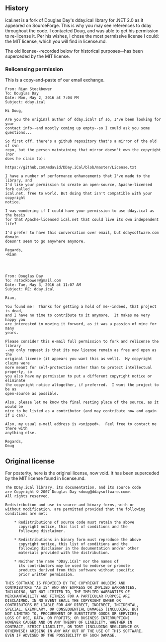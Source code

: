 ## History

ical.net is a fork of Douglas Day's dday.ical library for .NET 2.0 as it appeared on SourceForge. This is why you may see references to dday throughout the code. I contacted Doug, and was able to get his permission to re-license it. Per his wishes, I chose the most permissive license I could: the MIT license, which you will find in license.md.

The old license--recorded below for historical purposes--has been superceded by the MIT license.

### Relicensing permission

This is a copy-and-paste of our email exchange.

```
From: Rian Stockbower
To: Douglas Day
Date: Mon, May 2, 2016 at 7:04 PM
Subject: dday.ical

Hi Doug,

Are you the original author of dday.ical? If so, I've been looking for your
contact info--and mostly coming up empty--so I could ask you some questions...

So first off, there's a github repository that's a mirror of the old sf svn
repo, but the person maintaining that mirror doesn't own the copyright (nor
does he claim to):

https://github.com/mdavid/DDay.iCal/blob/master/License.txt

I have a number of performance enhancements that I've made to the library, and
I'd like your permission to create an open-source, Apache-licensed fork called
ical.net, free to world. But doing that isn't compatible with your copyright
notice.

I was wondering if I could have your permission to use dday.ical as the basis
for that Apache-licensed ical.net that could live its own independent life?

I'd prefer to have this conversation over email, but ddaysoftware.com domain
doesn't seem to go anywhere anymore.

Regards,
-Rian




From: Douglas Day
To: rstockbower@gmail.com
Date: Tue, May 3, 2016 at 11:07 AM
Subject: RE: dday.ical

Rian,

You found me!  Thanks for getting a hold of me--indeed, that project is dead,
and I have no time to contribute to it anymore.  It makes me very happy you
are interested in moving it forward, as it was a passion of mine for many
years.

Please consider this e-mail full permission to fork and relicense the library
--my only request is that its new license remain as free and open as the
original license (it appears you want this as well).  My copyright claims were
more meant for self-protection rather than to protect intellectual property, so
you also have my permission to put a different copyright notice or eliminate
the copyright notice altogether, if preferred.  I want the project to be as
open-source as possible.

Also, please let me know the final resting place of the source, as it would be
nice to be listed as a contributor (and may contribute now and again if I can).

Also, my usual e-mail address is <snipped>.  Feel free to contact me there with
anything else.

Regards,
Doug
```

## Original license

For posterity, here is the original license, now void. It has been superceded by the MIT license found in license.md.

```
The DDay.iCal library, its documentation, and its source code
are Copyright © 2007 Douglas Day <doug@ddaysoftware.com>.
All rights reserved.

Redistribution and use in source and binary forms, with or
without modification, are permitted provided that the following
conditions are met:

    * Redistributions of source code must retain the above
      copyright notice, this list of conditions and the
      following disclaimer.

    * Redistributions in binary form must reproduce the above
      copyright notice, this list of conditions and the
      following disclaimer in the documentation and/or other
      materials provided with the distribution.

    * Neither the name "DDay.iCal" nor the names of
      its contributors may be used to endorse or promote
      products derived from this software without specific
      prior written permission.

THIS SOFTWARE IS PROVIDED BY THE COPYRIGHT HOLDERS AND
CONTRIBUTORS "AS IS" AND ANY EXPRESS OR IMPLIED WARRANTIES,
INCLUDING, BUT NOT LIMITED TO, THE IMPLIED WARRANTIES OF
MERCHANTABILITY AND FITNESS FOR A PARTICULAR PURPOSE ARE
DISCLAIMED. IN NO EVENT SHALL THE COPYRIGHT OWNER OR
CONTRIBUTORS BE LIABLE FOR ANY DIRECT, INDIRECT, INCIDENTAL,
SPECIAL, EXEMPLARY, OR CONSEQUENTIAL DAMAGES (INCLUDING, BUT
NOT LIMITED TO, PROCUREMENT OF SUBSTITUTE GOODS OR SERVICES;
LOSS OF USE, DATA, OR PROFITS; OR BUSINESS INTERRUPTION)
HOWEVER CAUSED AND ON ANY THEORY OF LIABILITY, WHETHER IN
CONTRACT, STRICT LIABILITY, OR TORT (INCLUDING NEGLIGENCE OR
OTHERWISE) ARISING IN ANY WAY OUT OF THE USE OF THIS SOFTWARE,
EVEN IF ADVISED OF THE POSSIBILITY OF SUCH DAMAGE.
```